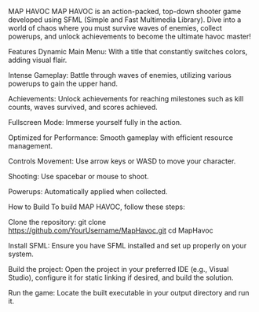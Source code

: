 MAP HAVOC
MAP HAVOC is an action-packed, top-down shooter game developed using SFML (Simple and Fast Multimedia Library). Dive into a world of chaos where you must survive waves of enemies, collect powerups, and unlock achievements to become the ultimate havoc master!

Features
Dynamic Main Menu: With a title that constantly switches colors, adding visual flair.

Intense Gameplay: Battle through waves of enemies, utilizing various powerups to gain the upper hand.

Achievements: Unlock achievements for reaching milestones such as kill counts, waves survived, and scores achieved.

Fullscreen Mode: Immerse yourself fully in the action.

Optimized for Performance: Smooth gameplay with efficient resource management.

Controls
Movement: Use arrow keys or WASD to move your character.

Shooting: Use spacebar or mouse to shoot.

Powerups: Automatically applied when collected.

How to Build
To build MAP HAVOC, follow these steps:

Clone the repository:
git clone https://github.com/YourUsername/MapHavoc.git
cd MapHavoc


Install SFML: Ensure you have SFML installed and set up properly on your system.

Build the project: Open the project in your preferred IDE (e.g., Visual Studio), configure it for static linking if desired, and build the solution.

Run the game: Locate the built executable in your output directory and run it.
